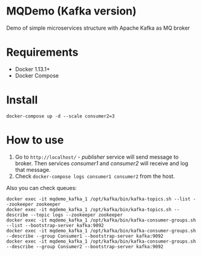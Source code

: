 # MQDemo (Kafka version)

Demo of simple microservices structure with Apache Kafka as MQ broker

# Requirements

- Docker 1.13.1+
- Docker Compose

# Install

```docker-compose up -d --scale consumer2=3```

# How to use

1. Go to `http://localhost/` - _publisher_ service will send message to broker. Then services _consumer1_ and _consumer2_ will receive and log that message.
2. Check `docker-compose logs consumer1 consumer2` from the host.

Also you can check queues:
```
docker exec -it mqdemo_kafka_1 /opt/kafka/bin/kafka-topics.sh --list --zookeeper zookeeper
docker exec -it mqdemo_kafka_1 /opt/kafka/bin/kafka-topics.sh --describe --topic logs --zookeeper zookeeper
docker exec -it mqdemo_kafka_1 /opt/kafka/bin/kafka-consumer-groups.sh --list --bootstrap-server kafka:9092
docker exec -it mqdemo_kafka_1 /opt/kafka/bin/kafka-consumer-groups.sh --describe --group Consumer1 --bootstrap-server kafka:9092
docker exec -it mqdemo_kafka_1 /opt/kafka/bin/kafka-consumer-groups.sh --describe --group Consumer2 --bootstrap-server kafka:9092


